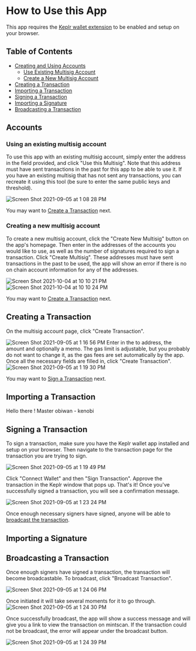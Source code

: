 # How to Use this App

This app requires the [Keplr wallet extension](https://wallet.keplr.app/) to be enabled and setup on your browser.

## Table of Contents

- [Creating and Using Accounts](#accounts)
  - [Use Existing Multisig Account](#using-an-existing-multisig-account)
  - [Create a New Multisig Account](#creating-a-new-multisig-account)
- [Creating a Transaction](#creating-a-transaction)
- [Importing a Transaction](#importing-a-transaction)
- [Signing a Transaction](#signing-a-transaction)
- [Importing a Signature](#importing-a-signature)
- [Broadcasting a Transaction](#broadcast-a-transaction)

## Accounts

### Using an existing multisig account

To use this app with an existing multisig account, simply enter the address in the field provided, and click "Use this Multisig". Note that this address must have sent transactions in the past for this app to be able to use it. If you have an existing multisig that has not sent any transactions, you can recreate it using this tool (be sure to enter the same public keys and threshold). 

![Screen Shot 2021-09-05 at 1 08 28 PM](https://user-images.githubusercontent.com/6718506/132136687-856a71bd-cd3b-465c-a2e8-8f4283161a11.png)

You may want to [Create a Transaction](#creating-a-transaction) next.

### Creating a new multisig account

To create a new multisig account, click the "Create New Multisig" button on the app's homepage. Then enter in the addresses of the accounts you would like to use, as well as the number of signatures required to sign a transaction. Click "Create Multisig". These addresses must have sent transactions in the past to be used, the app will show an error if there is no on chain account information for any of the addresses.

![Screen Shot 2021-10-04 at 10 10 21 PM](https://user-images.githubusercontent.com/6718506/135949511-b0d51820-7359-4707-a873-966e31b187c0.png)
![Screen Shot 2021-10-04 at 10 10 24 PM](https://user-images.githubusercontent.com/6718506/135949518-08e9e994-9695-4847-b152-5f28610dd221.png)


You may want to [Create a Transaction](#creating-a-transaction) next.

## Creating a Transaction

On the multisig account page, click "Create Transaction". 

![Screen Shot 2021-09-05 at 1 16 56 PM](https://user-images.githubusercontent.com/6718506/132136739-c43eeaeb-15fd-48d3-afa2-8e630740cf82.png)
Enter in the to address, the amount and optionally a memo. The gas limit is adjustable, but you probably do not want to change it, as the gas fees are set automatically by the app. Once all the necessary fields are filled in, click "Create Transaction". 
![Screen Shot 2021-09-05 at 1 19 30 PM](https://user-images.githubusercontent.com/6718506/132136750-d2e91252-fa4d-4f56-9d80-8460c85deec4.png)

You may want to [Sign a Transaction](#signing-a-transaction) next.

## Importing a Transaction

Hello there ! Master obiwan - kenobi

## Signing a Transaction

To sign a transaction, make sure you have the Keplr wallet app installed and setup on your browser. Then navigate to the transaction page for the transaction you are trying to sign.  

![Screen Shot 2021-09-05 at 1 19 49 PM](https://user-images.githubusercontent.com/6718506/132136776-da6c0853-c55b-4bfb-9228-7615a2811cde.png)

Click "Connect Wallet" and then "Sign Transaction". Approve the transaction in the Keplr window that pops up. That's it! Once you've successfully signed a transaction, you will see a confirmation message.

![Screen Shot 2021-09-05 at 1 23 24 PM](https://user-images.githubusercontent.com/6718506/132136783-c81c9a30-b5b2-487a-8d2d-83cde819fc55.png)


Once enough necessary signers have signed, anyone will be able to [broadcast the transaction](#broadcasting-a-transaction).

## Importing a Signature



## Broadcasting a Transaction

Once enough signers have signed a transaction, the transaction will become broadcastable. To broadcast, click "Broadcast Transaction". 

![Screen Shot 2021-09-05 at 1 24 06 PM](https://user-images.githubusercontent.com/6718506/132136802-1365b50b-2398-4fef-80e8-37c34b5ea8a1.png)

Once initiated it will take several moments for it to go through. 
![Screen Shot 2021-09-05 at 1 24 30 PM](https://user-images.githubusercontent.com/6718506/132136822-9d3f32fd-577a-45af-aced-80a4e61f1537.png)

Once successfully broadcast, the app will show a success message and will give you a link to view the transaction on mintscan. If the transaction could not be broadcast, the error will appear under the broadcast button.

![Screen Shot 2021-09-05 at 1 24 39 PM](https://user-images.githubusercontent.com/6718506/132136826-c4f7c46c-7cf8-4a12-880d-96f0abd400a3.png)

